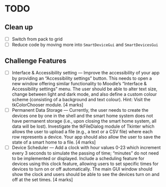 # TODO

## Clean up

- [ ] Switch from pack to grid
- [ ] Reduce code by moving more into `SmartDeviceGui` and `SmartDevicesGui`

## Challenge Features

- [ ] Interface & Accessibility setting — Improve the accessibility of your app by providing an “Accessibility settings” button. This needs to open a new window offering similar functionality to Moodle’s “Interface & Accessibility settings” menu. The user should be able to alter text size, change between light and dark mode, and also define a custom colour scheme (consisting of a background and text colour). Hint: Visit the tkColorChooser module. [4 marks]
- [ ] Permanent Data Storage — Currently, the user needs to create the devices one by one in the shell and the smart home system does not have permanent storage (i.e., upon closing the smart home system, all data will be lost). Investigate the tkFileDialog module of Tkinter which allows the user to upload a file (e.g., a text or a CSV file) where each row represents a device. Your app should also allow the user to save the state of a smart home to a file. [4 marks]
- [ ] Device Scheduler — Add a clock with hour values 0-23 which increment every 3 seconds to simulate the passing of time; “minutes” do not need to be implemented or displayed. Include a scheduling feature for devices using this clock feature, allowing users to set specific times for devices to turn on or off automatically. The main GUI window should show the clock and users should be able to see the devices turn on and off at the set times. [4 marks]
